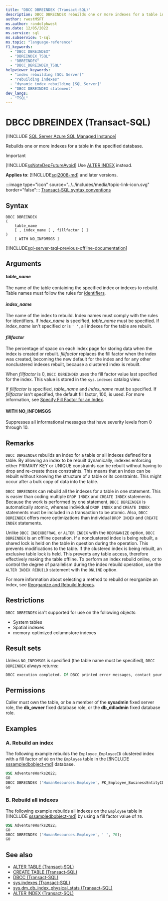 ```yaml
---
title: "DBCC DBREINDEX (Transact-SQL)"
description: DBCC DBREINDEX rebuilds one or more indexes for a table in the specified database.
author: rwestMSFT
ms.author: randolphwest
ms.date: 12/05/2022
ms.service: sql
ms.subservice: t-sql
ms.topic: "language-reference"
f1_keywords:
  - "DBCC DBREINDEX"
  - "DBREINDEX_TSQL"
  - "DBREINDEX"
  - "DBCC_DBREINDEX_TSQL"
helpviewer_keywords:
  - "index rebuilding [SQL Server]"
  - "rebuilding indexes"
  - "dynamic index rebuilding [SQL Server]"
  - "DBCC DBREINDEX statement"
dev_langs:
  - "TSQL"
---
```

# DBCC DBREINDEX (Transact-SQL)

[!INCLUDE [SQL Server Azure SQL Managed Instance](../../includes/applies-to-version/sql-asdbmi.md)]

Rebuilds one or more indexes for a table in the specified database.

> [!IMPORTANT]  
> [!INCLUDE[ssNoteDepFutureAvoid](../../includes/ssnotedepfutureavoid-md.md)] Use [ALTER INDEX](../../t-sql/statements/alter-index-transact-sql.md) instead.

**Applies to**: [!INCLUDE[sql2008-md](../../includes/sql2008-md.md)] and later versions.

:::image type="icon" source="../../includes/media/topic-link-icon.svg" border="false"::: [Transact-SQL syntax conventions](../../t-sql/language-elements/transact-sql-syntax-conventions-transact-sql.md)

## Syntax

```syntaxsql
DBCC DBREINDEX
(
    table_name
    [ , index_name [ , fillfactor ] ]
)
    [ WITH NO_INFOMSGS ]
```

[!INCLUDE[sql-server-tsql-previous-offline-documentation](../../includes/sql-server-tsql-previous-offline-documentation.md)]

## Arguments

#### *table_name*

The name of the table containing the specified index or indexes to rebuild. Table names must follow the rules for [identifiers](../../relational-databases/databases/database-identifiers.md)*.*

#### *index_name*

The name of the index to rebuild. Index names must comply with the rules for identifiers. If *index_name* is specified, *table_name* must be specified. If *index_name* isn't specified or is `' '`, all indexes for the table are rebuilt.

#### *fillfactor*

The percentage of space on each index page for storing data when the index is created or rebuilt. *fillfactor* replaces the fill factor when the index was created, becoming the new default for the index and for any other nonclustered indexes rebuilt, because a clustered index is rebuilt.  

When *fillfactor* is 0, `DBCC DBREINDEX` uses the fill factor value last specified for the index. This value is stored in the `sys.indexes` catalog view.  

If *fillfactor* is specified, *table_name* and *index_name* must be specified. If *fillfactor* isn't specified, the default fill factor, 100, is used. For more information, see [Specify Fill Factor for an Index](../../relational-databases/indexes/specify-fill-factor-for-an-index.md).

#### WITH NO_INFOMSGS

Suppresses all informational messages that have severity levels from 0 through 10.

## Remarks

`DBCC DBREINDEX` rebuilds an index for a table or all indexes defined for a table. By allowing an index to be rebuilt dynamically, indexes enforcing either PRIMARY KEY or UNIQUE constraints can be rebuilt without having to drop and re-create those constraints. This means that an index can be rebuilt without knowing the structure of a table or its constraints. This might occur after a bulk copy of data into the table.

`DBCC DBREINDEX` can rebuild all the indexes for a table in one statement. This is easier than coding multiple `DROP INDEX` and `CREATE INDEX` statements. Because the work is performed by one statement, `DBCC DBREINDEX` is automatically atomic, whereas individual `DROP INDEX` and `CREATE INDEX` statements must be included in a transaction to be atomic. Also, `DBCC DBREINDEX` offers more optimizations than individual `DROP INDEX` and `CREATE INDEX` statements.

Unlike `DBCC INDEXDEFRAG`, or `ALTER INDEX` with the `REORGANIZE` option, `DBCC DBREINDEX` is an offline operation. If a nonclustered index is being rebuilt, a shared lock is held on the table in question during the operation. This prevents modifications to the table. If the clustered index is being rebuilt, an exclusive table lock is held. This prevents any table access, therefore effectively making the table offline. To perform an index rebuild online, or to control the degree of parallelism during the index rebuild operation, use the `ALTER INDEX REBUILD` statement with the `ONLINE` option.

For more information about selecting a method to rebuild or reorganize an index, see [Reorganize and Rebuild Indexes](../../relational-databases/indexes/reorganize-and-rebuild-indexes.md).

## Restrictions

`DBCC DBREINDEX` isn't supported for use on the following objects:

- System tables
- Spatial indexes
- memory-optimized columnstore indexes

## Result sets

Unless `NO_INFOMSGS` is specified (the table name must be specified), `DBCC DBREINDEX` always returns:

```sql
DBCC execution completed. If DBCC printed error messages, contact your system administrator.
```

## Permissions

Caller must own the table, or be a member of the **sysadmin** fixed server role, the **db_owner** fixed database role, or the **db_ddladmin** fixed database role.

## Examples

### A. Rebuild an index

The following example rebuilds the `Employee_EmployeeID` clustered index with a fill factor of `80` on the `Employee` table in the [!INCLUDE [sssampledbobject-md](../../includes/sssampledbobject-md.md)] database.

```sql
USE AdventureWorks2022;
GO
DBCC DBREINDEX ('HumanResources.Employee', PK_Employee_BusinessEntityID, 80);
GO
```

### B. Rebuild all indexes

The following example rebuilds all indexes on the `Employee` table in [!INCLUDE [sssampledbobject-md](../../includes/sssampledbobject-md.md)] by using a fill factor value of `70`.

```sql
USE AdventureWorks2022;
GO
DBCC DBREINDEX ('HumanResources.Employee', ' ', 70);
GO
```

## See also

- [ALTER TABLE (Transact-SQL)](../../t-sql/statements/alter-table-transact-sql.md)
- [CREATE TABLE (Transact-SQL)](../../t-sql/statements/create-table-transact-sql.md)
- [DBCC (Transact-SQL)](../../t-sql/database-console-commands/dbcc-transact-sql.md)
- [sys.indexes (Transact-SQL)](../../relational-databases/system-catalog-views/sys-indexes-transact-sql.md)
- [sys.dm_db_index_physical_stats (Transact-SQL)](../../relational-databases/system-dynamic-management-views/sys-dm-db-index-physical-stats-transact-sql.md)
- [ALTER INDEX (Transact-SQL)](../../t-sql/statements/alter-index-transact-sql.md)
